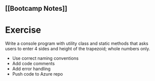 [[Bootcamp Notes]]
---
# Exercise
Write a console program with utility class and static methods that asks users to enter 4 sides and height of the trapezoid; whole numbers only.
- Use correct naming conventions
- Add code comments
- Add error handling
- Push code to Azure repo

```csharp

```